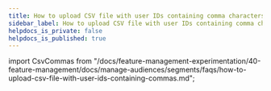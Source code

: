 ```yaml
---
title: How to upload CSV file with user IDs containing comma characters?
sidebar_label: How to upload CSV file with user IDs containing comma characters?
helpdocs_is_private: false
helpdocs_is_published: true
---
```


import CsvCommas from "/docs/feature-management-experimentation/40-feature-management/docs/manage-audiences/segments/faqs/how-to-upload-csv-file-with-user-ids-containing-commas.md";

<CsvCommas />